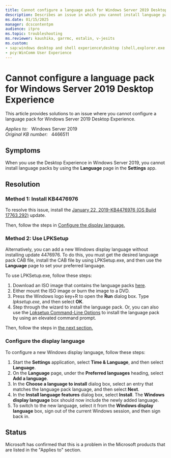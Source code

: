 ```yaml
---
title: Cannot configure a language pack for Windows Server 2019 Desktop Experience
description: Describes an issue in which you cannot install language packs by using the Language page in the Settings app in Windows Server 2019. Provides a resolution.
ms.date: 01/15/2025
manager: dcscontentpm
audience: itpro
ms.topic: troubleshooting
ms.reviewer: kaushika, garrmc, estalin, v-jesits
ms.custom:
- sap:windows desktop and shell experience\desktop (shell,explorer.exe init,themes,colors,icons,recycle bin)
- pcy:WinComm User Experience
---
```

# Cannot configure a language pack for Windows Server 2019 Desktop Experience

This article provides solutions to an issue where you cannot configure a language pack for Windows Server 2019 Desktop Experience.

_Applies to:_ &nbsp; Windows Server 2019  
_Original KB number:_ &nbsp; 4466511

## Symptoms

When you use the Desktop Experience in Windows Server 2019, you cannot install language packs by using the **Language** page in the **Settings** app.

## Resolution

### Method 1: Install KB4476976

To resolve this issue, install the [January 22, 2019-KB4476976 (OS Build 17763.292)](https://support.microsoft.com/help/4476976) update.

Then, follow the steps in [Configure the display language.](#configure-the-display-language)

### Method 2: Use LPKSetup

Alternatively, you can add a new Windows display language without installing update 4476976. To do this, you must get the desired language pack CAB file, install the CAB file by using LPKSetup.exe, and then use the **Language** page to set your preferred language.

To use LPKSetup.exe, follow these steps:

1. Download an ISO image that contains the language packs [here](https://software-download.microsoft.com/download/pr/17763.1.180914-1434.rs5_release_SERVERLANGPACKDVD_OEM_MULTI.iso).
2. Either mount the ISO image or burn the image to a DVD.
3. Press the Windows logo key+R to open the **Run** dialog box. Type *lpksetup.exe*, and then select **OK**.
4. Step through the wizard to install the language pack. Or, you can also use the [Lpksetup Command-Line Options](/previous-versions//dn898585(v=vs.85)) to install the language pack by using an elevated command prompt.

Then, follow the steps in [the next section.](#configure-the-display-language)

### Configure the display language

To  configure a new Windows display language, follow these steps:

1. Start the **Settings** application, select **Time & Language**, and then select **Language**.
2. On the **Language** page, under the **Preferred languages** heading, select **Add a language**.
3. In the **Choose a language to install** dialog box, select an entry that matches the language pack language, and then select **Next**.
4. In the **Install language features** dialog box, select **Install**. The **Windows display language**  box should now include the newly added language.
5. To switch to the new language, select it from the **Windows display language** box, sign out of the current Windows session, and then sign back in.

## Status

Microsoft has confirmed that this is a problem in the Microsoft products that are listed in the "Applies to" section.

